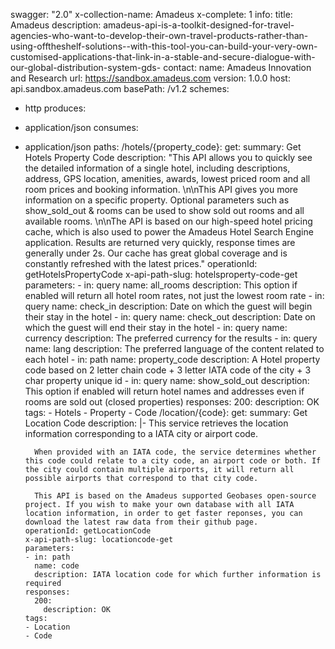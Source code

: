 swagger: "2.0"
x-collection-name: Amadeus
x-complete: 1
info:
  title: Amadeus
  description: amadeus-api-is-a-toolkit-designed-for-travel-agencies-who-want-to-develop-their-own-travel-products-rather-than-using-offtheshelf-solutions--with-this-tool-you-can-build-your-very-own-customised-applications-that-link-in-a-stable-and-secure-dialogue-with-our-global-distribution-system-gds-
  contact:
    name: Amadeus Innovation and Research
    url: https://sandbox.amadeus.com
  version: 1.0.0
host: api.sandbox.amadeus.com
basePath: /v1.2
schemes:
- http
produces:
- application/json
consumes:
- application/json
paths:
  /hotels/{property_code}:
    get:
      summary: Get Hotels Property Code
      description: "This API allows you to quickly see the detailed information of
        a single hotel, including descriptions, address, GPS location, amenities,
        awards, lowest priced room and all room prices and booking information. \n\nThis
        API gives you more information on a specific property. Optional parameters
        such as show_sold_out & rooms can be used to show sold out rooms and all available
        rooms. \n\nThe API is based on our high-speed hotel pricing cache, which is
        also used to power the Amadeus Hotel Search Engine application. Results are
        returned very quickly, response times are generally under 2s. Our cache has
        great global coverage and is constantly refreshed with the latest prices."
      operationId: getHotelsPropertyCode
      x-api-path-slug: hotelsproperty-code-get
      parameters:
      - in: query
        name: all_rooms
        description: This option if enabled will return all hotel room rates, not
          just the lowest room rate
      - in: query
        name: check_in
        description: Date on which the guest will begin their stay in the hotel
      - in: query
        name: check_out
        description: Date on which the guest will end their stay in the hotel
      - in: query
        name: currency
        description: The preferred currency for the results
      - in: query
        name: lang
        description: The preferred language of the content related to each hotel
      - in: path
        name: property_code
        description: A Hotel property code based on 2 letter chain code + 3 letter
          IATA code of the city + 3 char property unique id
      - in: query
        name: show_sold_out
        description: This option if enabled will return hotel names and addresses
          even if rooms are sold out (closed properties)
      responses:
        200:
          description: OK
      tags:
      - Hotels
      - Property
      - Code
  /location/{code}:
    get:
      summary: Get Location Code
      description: |-
        This service retrieves the location information corresponding to a IATA city or airport code.

        When provided with an IATA code, the service determines whether this code could relate to a city code, an airport code or both. If the city could contain multiple airports, it will return all possible airports that correspond to that city code.

        This API is based on the Amadeus supported Geobases open-source project. If you wish to make your own database with all IATA location information, in order to get faster reponses, you can download the latest raw data from their github page.
      operationId: getLocationCode
      x-api-path-slug: locationcode-get
      parameters:
      - in: path
        name: code
        description: IATA location code for which further information is required
      responses:
        200:
          description: OK
      tags:
      - Location
      - Code